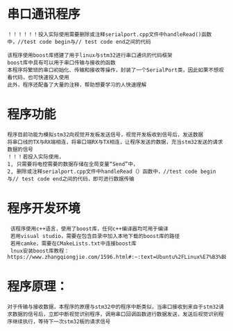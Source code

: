 # 串口通讯程序
    ！！！！！！投入实际使用需要删除或注释serialport.cpp文件中handleRead()函数中，//test code begin与// test code end之间的代码

    该程序使用boost库搭建了用于linux与stm32进行串口通讯的代码框架
    boost库中具有可以用于串口传输与接收的函数
    本程序将繁琐的串口初始化、传输和接收等操作，封装了一个SerialPort类，因此如果不想观看代码，也可快速投入使用
    此外，程序还配备了大量的注释，帮助想要学习的人快速理解

# 程序功能
    程序目前功能为模拟stm32向视觉开发板发送信号，视觉开发板收到信号后，发送数据
    将串口线的TX与RX端相连，将串口端RX与TX相连，让程序发送的数据，充当stm32发送的请求数据的信号
    ！！！若投入实际使用，
    1, 只需要将电控需要的数据存储在全局变量“Send”中，
    2, 删除或注释serialport.cpp文件中handleRead（）函数中，//test code begin与// test code end之间的代码，即可进行数据传输

# 程序开发环境
     该程序使用c++语言，使用了boost库，任何c++编译器均可用于编译
     若用visual studio，需要在包含目录中加入本地下载的boost库的路径
     若用camke，需要在CMakeLists.txt中连接boost库
     lnux安装boost库教程：https://www.zhangqiongjie.com/1596.html#:~:text=Ubuntu%2FLinux%E7%B3%BB%E7%BB%9F%E7%BC%96%E8%AF%91%E5%AE%89%E8%A3%85boost%E5%BA%93%201%20%E4%B8%8B%E8%BD%BDboost%E5%AE%89%E8%A3%85%E5%8C%85%E5%B9%B6%E8%A7%A3%E5%8E%8B%E7%BC%A9%202%20%E8%AE%BE%E7%BD%AE%E7%BC%96%E8%AF%91%E5%99%A8%E5%92%8C%E6%89%80%E9%80%89%E5%BA%93.Building%20Boost.,...%203%20%E7%BC%96%E8%AF%91boost%204%20%E5%AE%89%E8%A3%85boost%205%20boost%E4%BD%BF%E7%94%A8%E6%B5%8B%E8%AF%95

# 程序原理：
    对于传输与接收数据，本程序的原理与stm32中的程序中断类似，当串口接收到来自于stm32请求数据的信号后，立即中断视觉识别程序，调用串口回调函数进行数据发送，发送后视觉识别程序继续执行，等待下一次stm32板的请求信号

